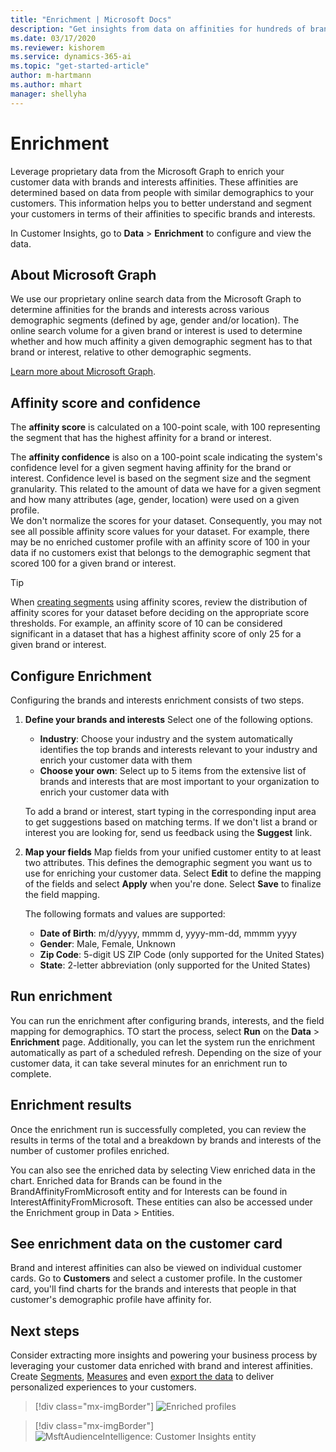 ```yaml
---
title: "Enrichment | Microsoft Docs"
description: "Get insights from data on affinities for hundreds of brands and dozens of interest-categories in Dynamics 365 Customer Insights."
ms.date: 03/17/2020
ms.reviewer: kishorem
ms.service: dynamics-365-ai
ms.topic: "get-started-article"
author: m-hartmann
ms.author: mhart
manager: shellyha
---
```


# Enrichment

Leverage proprietary data from the Microsoft Graph to enrich your customer data with brands and interests affinities. These affinities are determined based on data from people with similar demographics to your customers. This information helps you to better understand and segment your customers in terms of their affinities to specific brands and interests.

In Customer Insights, go to **Data** > **Enrichment** to configure and view the data.

## About Microsoft Graph

We use our proprietary online search data from the Microsoft Graph to determine affinities for the brands and interests across various demographic segments (defined by age, gender and/or location). The online search volume for a given brand or interest is used to determine whether and how much affinity a given demographic segment has to that brand or interest, relative to other demographic segments.

[Learn more about Microsoft Graph](https://docs.microsoft.com/graph/overview).

## Affinity score and confidence

The **affinity score** is calculated on a 100-point scale, with 100 representing the segment that has the highest affinity for a brand or interest.

The **affinity confidence** is also on a 100-point scale indicating the system's confidence level for a given segment having affinity for the brand or interest. Confidence level is based on the segment size and the segment granularity. This related to the amount of data we have for a given segment and how many attributes (age, gender, location) were used on a given profile.   
We don't normalize the scores for your dataset. Consequently, you may not see all possible affinity score values for your dataset. For example, there may be no enriched customer profile with an affinity score of 100 in your data if no customers exist that belongs to the demographic segment that scored 100 for a given brand or interest.

> [!TIP]
> When [creating segments](pm-segments.md) using affinity scores, review the distribution of affinity scores for your dataset before deciding on the appropriate score thresholds. For example, an affinity score of 10 can be considered significant in a dataset that has a highest affinity score of only 25 for a given brand or interest.

## Configure Enrichment

Configuring the brands and interests enrichment consists of two steps.

1. **Define your brands and interests**
   Select one of the following options.
   - **Industry**: Choose your industry and the system automatically identifies the top brands and interests relevant to your industry and enrich your customer data with them
   - **Choose your own**: Select up to 5 items from the extensive list of brands and interests that are most important to your organization to enrich your customer data with

   To add a brand or interest, start typing in the corresponding input area to get suggestions based on matching terms. If we don't list a brand or interest you are looking for, send us feedback using the **Suggest** link.

2. **Map your fields**
   Map fields from your unified customer entity to at least two attributes. This defines the demographic segment you want us to use for enriching your customer data. Select **Edit** to define the mapping of the fields and select **Apply** when you're done. Select **Save** to finalize the field mapping.

   The following formats and values are supported:
   - **Date of Birth**: m/d/yyyy, mmmm d, yyyy-mm-dd, mmmm yyyy
   - **Gender**: Male, Female, Unknown
   - **Zip Code**: 5-digit US ZIP Code (only supported for the United States)
   - **State**: 2-letter abbreviation (only supported for the United States)

## Run enrichment

You can run the enrichment after configuring brands, interests, and the field mapping for demographics. TO start the process, select **Run** on the **Data** > **Enrichment** page. Additionally, you can let the system run the enrichment automatically as part of a scheduled refresh.
Depending on the size of your customer data, it can take several minutes for an enrichment run to complete.

## Enrichment results

Once the enrichment run is successfully completed, you can review the results in terms of the total and a breakdown by brands and interests of the number of customer profiles enriched.

You can also see the enriched data by selecting View enriched data in the chart. Enriched data for Brands can be found in the BrandAffinityFromMicrosoft entity and for Interests can be found in InterestAffinityFromMicrosoft. These entities can also be accessed under the Enrichment group in Data > Entities.

## See enrichment data on the customer card

Brand and interest affinities can also be viewed on individual customer cards. Go to **Customers** and select a customer profile. In the customer card, you'll find charts for the brands and interests that people in that customer's demographic profile have affinity for.

## Next steps

Consider extracting more insights and powering your business process by leveraging your customer data enriched with brand and interest affinities. Create [Segments](pm-segments.md), [Measures](pm-measures.md) and even [export the data](export-destinations.md) to deliver personalized experiences to your customers.


> [!div class="mx-imgBorder"]
> ![Enriched profiles](media/configure-data-enrich-profile-succeeded.png "Enriched profiles")


   > [!div class="mx-imgBorder"]
   > ![MsftAudienceIntelligence: Customer Insights entity](media/configure-data-entities-info.png "MsftAudienceIntelligence: Customer Insights entity")


